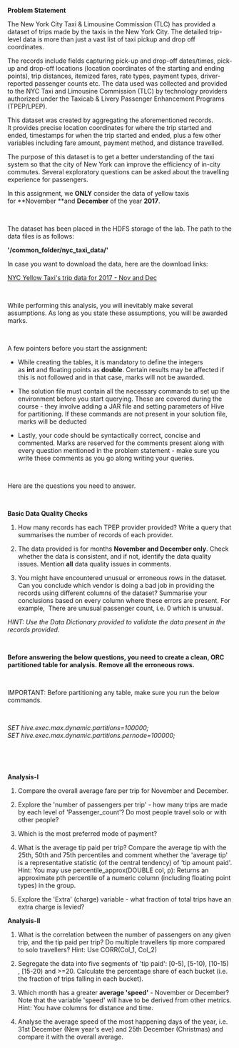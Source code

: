 **Problem Statement**

The New York City Taxi & Limousine Commission (TLC) has provided a
dataset of trips made by the taxis in the New York City. The detailed
trip-level data is more than just a vast list of taxi pickup and drop
off coordinates.  

The records include fields capturing pick-up and drop-off dates/times,
pick-up and drop-off locations (location coordinates of the starting and
ending points), trip distances, itemized fares, rate types, payment
types, driver-reported passenger counts etc. The data used was collected
and provided to the NYC Taxi and Limousine Commission (TLC) by
technology providers authorized under the Taxicab & Livery Passenger
Enhancement Programs (TPEP/LPEP).

This dataset was created by aggregating the aforementioned records.
It provides precise location coordinates for where the trip started and
ended, timestamps for when the trip started and ended, plus a few other
variables including fare amount, payment method, and distance travelled.

The purpose of this dataset is to get a better understanding of the taxi
system so that the city of New York can improve the efficiency of
in-city commutes. Several exploratory questions can be asked about the
travelling experience for passengers.

In this assignment, we **ONLY** consider the data of yellow taxis
for **November **and **December** of the year **2017**.

 

The dataset has been placed in the HDFS storage of the lab. The path to
the data files is as follows:

**\'/common_folder/nyc_taxi_data/\'**

In case you want to download the data, here are the download links:

[NYC Yellow Taxi\'s trip data for 2017 - Nov and
Dec](http://upgrad-labs.cloudenablers.com:50003/filebrowser/download=/common_folder/nyc_taxi_data/yellow_tripdata_2017.csv)

 

While performing this analysis, you will inevitably make several
assumptions. As long as you state these assumptions, you will be awarded
marks.

 

A few pointers before you start the assignment:

-   While creating the tables, it is mandatory to define the integers
    as **int** and floating points as **double**. Certain results may be
    affected if this is not followed and in that case, marks will not be
    awarded.

-   The solution file must contain all the necessary commands to set up
    the environment before you start querying. These are covered during
    the course - they involve adding a JAR file and setting parameters
    of Hive for partitioning. If these commands are not present in your
    solution file, marks will be deducted

-   Lastly, your code should be syntactically correct, concise and
    commented. Marks are reserved for the comments present along with
    every question mentioned in the problem statement - make sure you
    write these comments as you go along writing your queries.

 

Here are the questions you need to answer.

 

**Basic Data Quality Checks**

1.  How many records has each TPEP provider provided? Write a query that
    summarises the number of records of each provider.

2.  The data provided is for months **November and December only**.
    Check whether the data is consistent, and if not, identify the data
    quality issues. Mention **all** data quality issues in comments.

3.  You might have encountered unusual or erroneous rows in the dataset.
    Can you conclude which vendor is doing a bad job in providing the
    records using different columns of the dataset? Summarise your
    conclusions based on every column where these errors are present.
    For example,  There are unusual passenger count, i.e. 0 which is
    unusual.

*HINT: Use the Data Dictionary provided to validate the data present in
the records provided.*

 

**Before answering the below questions, you need to create a clean, ORC
partitioned table for analysis.** **Remove all the erroneous rows.**

 

IMPORTANT: Before partitioning any table, make sure you run the below
commands.

 

*SET hive.exec.max.dynamic.partitions=100000;\
SET hive.exec.max.dynamic.partitions.pernode=100000;*

 

 

**Analysis-I**

1.  Compare the overall average fare per trip for November and December.

2.  Explore the 'number of passengers per trip' - how many trips are
    made by each level of 'Passenger_count'? Do most people travel solo
    or with other people?

3.  Which is the most preferred mode of payment?

4.  What is the average tip paid per trip? Compare the average tip with
    the 25th, 50th and 75th percentiles and comment whether the 'average
    tip' is a representative statistic (of the central tendency) of 'tip
    amount paid'. Hint: You may use percentile_approx(DOUBLE col, p):
    Returns an approximate pth percentile of a numeric column (including
    floating point types) in the group.

5.  Explore the 'Extra' (charge) variable - what fraction of total trips
    have an extra charge is levied?

**Analysis-II**

1.  What is the correlation between the number of passengers on any
    given trip, and the tip paid per trip? Do multiple travellers tip
    more compared to solo travellers? Hint: Use CORR(Col_1, Col_2)

2.  Segregate the data into five segments of 'tip paid': \[0-5),
    \[5-10), \[10-15) , \[15-20) and \>=20. Calculate the percentage
    share of each bucket (i.e. the fraction of trips falling in each
    bucket).

3.  Which month has a greater **average 'speed'** - November or
    December? Note that the variable 'speed' will have to be derived
    from other metrics. Hint: You have columns for distance and time.

4.  Analyse the average speed of the most happening days of the year,
    i.e. 31st December (New year's eve) and 25th December (Christmas)
    and compare it with the overall average. 
